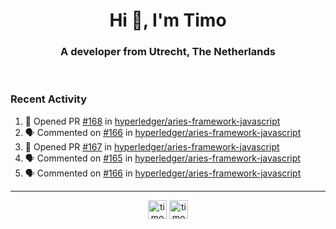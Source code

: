 <h1 align="center">Hi 👋, I'm Timo</h1>
<h3 align="center">A developer from Utrecht, The Netherlands</h3>
<br/>
<!-- https://github.com/rahuldkjain/github-profile-readme-generator --!>

<!--  <p align="left"><img src="https://github-readme-stats.vercel.app/api?username=timoglastra&show_icons=true&count_private=true&" alt="timoglastra" /></p> --!>

<!--
Github language stats
<p align="left"><img src="https://github-readme-stats.vercel.app/api/top-langs/?username=timoglastra&layout=compact" alt="timoglastra" /><p>
-->

<!-- Codestats language stats -->
<!-- <p align="left"><img src="https://codestats-readme.vercel.app/api/top-langs/?username=timoglastra&layout=compact&language_count=12" alt="timoglastra" /><p>    --!>
  
<h3>Recent Activity</h3>

<!--START_SECTION:activity-->
1. 💪 Opened PR [#168](https://github.com/hyperledger/aries-framework-javascript/pull/168) in [hyperledger/aries-framework-javascript](https://github.com/hyperledger/aries-framework-javascript)
2. 🗣 Commented on [#166](https://github.com/hyperledger/aries-framework-javascript/issues/166) in [hyperledger/aries-framework-javascript](https://github.com/hyperledger/aries-framework-javascript)
3. 💪 Opened PR [#167](https://github.com/hyperledger/aries-framework-javascript/pull/167) in [hyperledger/aries-framework-javascript](https://github.com/hyperledger/aries-framework-javascript)
4. 🗣 Commented on [#165](https://github.com/hyperledger/aries-framework-javascript/issues/165) in [hyperledger/aries-framework-javascript](https://github.com/hyperledger/aries-framework-javascript)
5. 🗣 Commented on [#166](https://github.com/hyperledger/aries-framework-javascript/issues/166) in [hyperledger/aries-framework-javascript](https://github.com/hyperledger/aries-framework-javascript)
<!--END_SECTION:activity-->

---

<p align="center">
<a href="https://twitter.com/timoglastra" target="blank"><img align="center" src="https://cdn.jsdelivr.net/npm/simple-icons@3.0.1/icons/twitter.svg" alt="timoglastra" height="30" width="30" /></a>
<a href="https://linkedin.com/in/timoglastra" target="blank"><img align="center" src="https://cdn.jsdelivr.net/npm/simple-icons@3.0.1/icons/linkedin.svg" alt="timoglastra" height="30" width="30" /></a>
</p>



